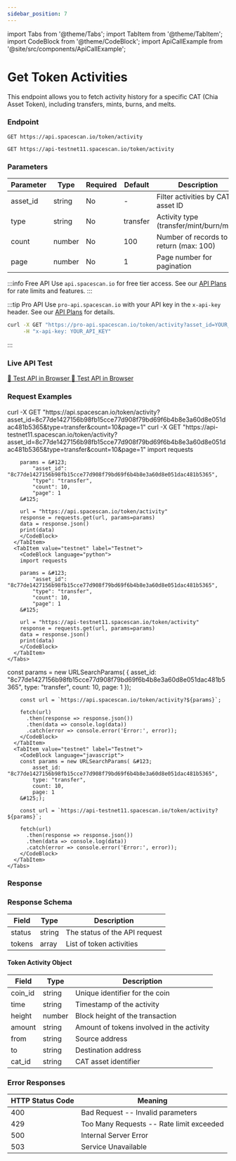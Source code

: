 ```yaml
---
sidebar_position: 7
---
```

import Tabs from '@theme/Tabs';
import TabItem from '@theme/TabItem';
import CodeBlock from '@theme/CodeBlock';
import ApiCallExample from '@site/src/components/ApiCallExample';

# Get Token Activities

This endpoint allows you to fetch activity history for a specific CAT (Chia Asset Token), including transfers, mints, burns, and melts.

### Endpoint

<Tabs>
  <TabItem value="mainnet" label="Mainnet">

```
GET https://api.spacescan.io/token/activity
```

  </TabItem>
  <TabItem value="testnet" label="Testnet">

```
GET https://api-testnet11.spacescan.io/token/activity
```

  </TabItem>
</Tabs>

### Parameters

| Parameter | Type   | Required | Default | Description |
|-----------|--------|----------|---------|-------------|
| asset_id    | string | No       | -       | Filter activities by CAT asset ID |
| type      | string | No       | transfer| Activity type (transfer/mint/burn/melt) |
| count     | number | No       | 100     | Number of records to return (max: 100) |
| page      | number | No       | 1       | Page number for pagination |

:::info Free API
Use `api.spacescan.io` for free tier access. See our [API Plans](https://spacescan.io/apis#plans) for rate limits and features.
:::

:::tip Pro API
Use `pro-api.spacescan.io` with your API key in the `x-api-key` header. See our [API Plans](https://spacescan.io/apis#plans) for details.

```bash
curl -X GET "https://pro-api.spacescan.io/token/activity?asset_id=YOUR_asset_id&type=transfer" \
     -H "x-api-key: YOUR_API_KEY"
```
:::

### Live API Test

<Tabs>
  <TabItem value="mainnet" label="Mainnet">
    <a href="https://api.spacescan.io/token/activity?asset_id=8c77de1427156b98fb15cce77d908f79bd69f6b4b8e3a60d8e051dac481b5365&type=transfer" target="_blank" rel="noopener noreferrer" className="api-test-button">
      🚀 Test API in Browser
    </a>
  </TabItem>
  <TabItem value="testnet" label="Testnet">
    <a href="https://api-testnet11.spacescan.io/token/activity?asset_id=8c77de1427156b98fb15cce77d908f79bd69f6b4b8e3a60d8e051dac481b5365&type=transfer" target="_blank" rel="noopener noreferrer" className="api-test-button">
      🚀 Test API in Browser
    </a>
  </TabItem>
</Tabs>

### Request Examples

<Tabs>
  <TabItem value="curl" label="cURL">
    <Tabs>
      <TabItem value="mainnet" label="Mainnet">
        <CodeBlock language="bash">
        curl -X GET "https://api.spacescan.io/token/activity?asset_id=8c77de1427156b98fb15cce77d908f79bd69f6b4b8e3a60d8e051dac481b5365&type=transfer&count=10&page=1"
        </CodeBlock>
      </TabItem>
      <TabItem value="testnet" label="Testnet">
        <CodeBlock language="bash">
        curl -X GET "https://api-testnet11.spacescan.io/token/activity?asset_id=8c77de1427156b98fb15cce77d908f79bd69f6b4b8e3a60d8e051dac481b5365&type=transfer&count=10&page=1"
        </CodeBlock>
      </TabItem>
    </Tabs>
  </TabItem>
  <TabItem value="python" label="Python">
    <Tabs>
      <TabItem value="mainnet" label="Mainnet">
        <CodeBlock language="python">
        import requests

        params = &#123;
            "asset_id": "8c77de1427156b98fb15cce77d908f79bd69f6b4b8e3a60d8e051dac481b5365",
            "type": "transfer",
            "count": 10,
            "page": 1
        &#125;

        url = "https://api.spacescan.io/token/activity"
        response = requests.get(url, params=params)
        data = response.json()
        print(data)
        </CodeBlock>
      </TabItem>
      <TabItem value="testnet" label="Testnet">
        <CodeBlock language="python">
        import requests

        params = &#123;
            "asset_id": "8c77de1427156b98fb15cce77d908f79bd69f6b4b8e3a60d8e051dac481b5365",
            "type": "transfer",
            "count": 10,
            "page": 1
        &#125;

        url = "https://api-testnet11.spacescan.io/token/activity"
        response = requests.get(url, params=params)
        data = response.json()
        print(data)
        </CodeBlock>
      </TabItem>
    </Tabs>
  </TabItem>
  <TabItem value="javascript" label="JavaScript">
    <Tabs>
      <TabItem value="mainnet" label="Mainnet">
        <CodeBlock language="javascript">
        const params = new URLSearchParams( &#123;
            asset_id: "8c77de1427156b98fb15cce77d908f79bd69f6b4b8e3a60d8e051dac481b5365",
            type: "transfer",
            count: 10,
            page: 1
        &#125;);

        const url = `https://api.spacescan.io/token/activity?${params}`;

        fetch(url)
          .then(response => response.json())
          .then(data => console.log(data))
          .catch(error => console.error('Error:', error));
        </CodeBlock>
      </TabItem>
      <TabItem value="testnet" label="Testnet">
        <CodeBlock language="javascript">
        const params = new URLSearchParams( &#123;
            asset_id: "8c77de1427156b98fb15cce77d908f79bd69f6b4b8e3a60d8e051dac481b5365",
            type: "transfer",
            count: 10,
            page: 1
        &#125;);

        const url = `https://api-testnet11.spacescan.io/token/activity?${params}`;

        fetch(url)
          .then(response => response.json())
          .then(data => console.log(data))
          .catch(error => console.error('Error:', error));
        </CodeBlock>
      </TabItem>
    </Tabs>
  </TabItem>
</Tabs>


### Response

<ApiCallExample endpoint="https://api.spacescan.io/token/activity?asset_id=8c77de1427156b98fb15cce77d908f79bd69f6b4b8e3a60d8e051dac481b5365&type=transfer&count=10&page=1" />

### Response Schema

| Field | Type | Description |
|-------|------|-------------|
| status | string | The status of the API request |
| tokens | array | List of token activities |

#### Token Activity Object

| Field | Type | Description |
|-------|------|-------------|
| coin_id | string | Unique identifier for the coin |
| time | string | Timestamp of the activity |
| height | number | Block height of the transaction |
| amount | string | Amount of tokens involved in the activity |
| from| string | Source address |
| to | string | Destination address |
| cat_id | string | CAT asset identifier |


### Error Responses

| HTTP Status Code | Meaning |
|-----------------|---------|
| 400 | Bad Request -- Invalid parameters |
| 429 | Too Many Requests -- Rate limit exceeded |
| 500 | Internal Server Error |
| 503 | Service Unavailable | 